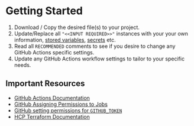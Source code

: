 # Getting Started

1. Download / Copy the desired file(s) to your project.
1. Update/Replace all `"<<INPUT REQUIRED>>"` instances with your your own information, [stored variables](https://docs.github.com/en/actions/learn-github-actions/variables), [secrets](https://docs.github.com/en/actions/security-guides/encrypted-secrets) etc.
1. Read all `RECOMMENDED` comments to see if you desire to change any GitHub Actions specific settings.
1. Update any GitHub Actions workflow settings to tailor to your specific needs.


## Important Resources
* [GitHub Actions Documentation](https://docs.github.com/en/actions)
* [GitHub Assigning Permissions to Jobs](https://docs.github.com/en/actions/using-jobs/assigning-permissions-to-jobs)
* [GitHub setting permissions for `GITHUB_TOKEN`](https://docs.github.com/en/repositories/managing-your-repositorys-settings-and-features/enabling-features-for-your-repository/managing-github-actions-settings-for-a-repository#setting-the-permissions-of-the-github_token-for-your-repository)
* [HCP Terraform Documentation](https://developer.hashicorp.com/terraform/cloud-docs)
